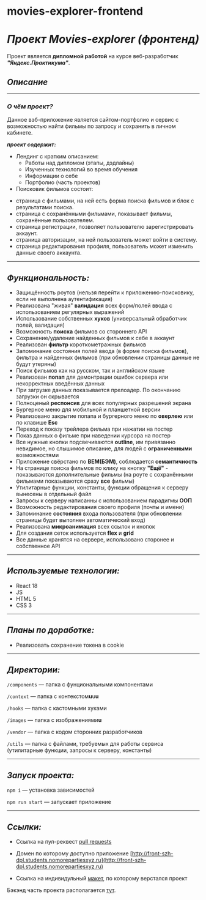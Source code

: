 # movies-explorer-frontend

# ***Проект Movies-explorer (фронтенд)***

Проект является **дипломной работой** на курсе веб-разработчик ***"Яндекс.Практикума"***.

## *Описание*

---

### ***О чём проект?***

Данное вэб-приложение является сайтом-портфолио и сервис c возможностью найти фильмы по запросу и сохранить в личном кабинете.

***проект содержит:***

* Лендинг c кратким описанием:
  + Работы над дипломом (этапы, дэдлайны)
  + Изученных технологий во время обучения
  + Информации о себе
  + Портфолио (часть проектов)
* Поисковик фильмов состоит:

+ страница с фильмами, на ней есть форма поиска фильмов и блок с результатами поиска.
+ страница с сохранёнными фильмами, показывает фильмы, сохранённые пользователем.
+ страница регистрации, позволяет пользователю зарегистрировать аккаунт.
+ страница авторизации, на ней пользователь может войти в систему.
+ страница редактирования профиля, пользователь может изменить данные своего аккаунта.

---

## *Функциональность:*

* Защищённость роутов (нельзя перейти к приложению-поисковику, если не выполнена аутентификация)
* Реализована "живая" **валидация** всех форм/полей ввода с использованием регулярных выражений
* Использование собственных **хуков** (универсальный обработчик полей, валидация)
* Возможность **поиска** фильмов со стороннего API
* Сохранение/удаление найденных фильмов к себе в аккаунт
* Реализован **фильтр** короткометражных фильмов
* Запоминание состояния полей ввода (в форме поиска фильмов), фильтра и найденных фильмов (при обновлении страницы данные не будут утеряны)
* Поиск фильмов как на русском, так и английском языке
* Реализован **попап** для демонтрации ошибок сервера или некорректных введённых данных
* При загрузке данных показывается прелоадер. По окончанию загрузки он скрывается
* Полноценый **респонсив** для всех популярных разрешений экрана
* Бургерное меню для мобильной и планшетной версии
* Реализовано закрытие попапа и бургерного меню по **оверлею** или по клавише **Esc**
* Переход к показу трейлера фильма при нажатии на постер
* Показ данных о фильме при наведении курсора на постер
* Все нужные кнопки подсвечиваются **outline**, им привязанно невидимое, но слышимое описание, для людей с **ограниченными** возможностями
* Приложение свёрстано по **BEM(БЭМ)**, соблюдается **семантичность**
* На странице поиска фильмов по клику на кнопку **"Ещё"** - показываются дополнительные фильмы (на роуте с сохранёнными фильмами показываются сразу **все** фильмы)
* Утилитарные функции, константы, функции обращения к серверу вынесены в отдельный файл
* Запросы к серверу написанны с использованием парадигмы **ООП**
* Возможность редактирования своего профиля (почты и имени)
* Запоминание **состояния** входа пользователя (при обновлении страницы будет выполнен автоматический вход)
* Реализована **микроанимация** всех ссылок и кнопок
* Для создания сеток используется **flex** и **grid**
* Все данные хранятся на сервере, использовано сторонее и собственное API

---

## *Используемые технологии:*

* React 18
* JS
* HTML 5
* CSS 3

---

## *Планы по доработке:*

* Реализовать сохранение токена в cookie

---

## *Директории:*

`/components` — папка с фунциональными компонентами

`/context` — папка с контекстом**u**u**u**

`/hooks` — папка с кастомными хуками

`/images` — папка c изображениями**u**

`/vendor` — папка с кодом сторонних разработчиков

`/utils` — папка с файлами, требуемых для работы сервиса (утилитарные функции, запросы к серверу, константы)

---

## *Запуск проекта:*

`npm i` — установка зависимостей

`npm run start` — запускает приложение

---

## *Ссылки:*

* Ссылка на пул-реквест [pull requests](https://github.com/SergZhikhDev/movies-explorer-frontend/pull/2)

* Домен по которому доступно приложение [http://front-szh-dpl.students.nomorepartiesxyz.ru](http://front-szh-dpl.students.nomorepartiesxyz.ru)
* Ссылка на индивидульный [макет](https://www.figma.com/file/abwrvjILujw8VQJcEDPrSN/Diploma-(Copy)?node-id=891%3A3857), по которому верстался проект

Бэкэнд часть проекта располагается [тут](https://github.com/SergZhikhDev/movies-explorer-api).
